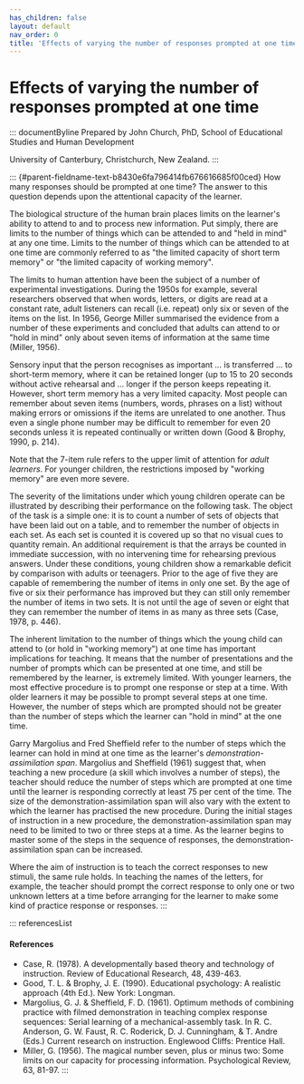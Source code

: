 ```yaml
---
has_children: false
layout: default
nav_order: 0
title: 'Effects of varying the number of responses prompted at one time '
---
```

# Effects of varying the number of responses prompted at one time 


::: documentByline
Prepared by John Church, PhD, School of Educational Studies and Human
Development

University of Canterbury, Christchurch, New Zealand.
:::

::: {#parent-fieldname-text-b8430e6fa796414fb676616685f00ced}
How many responses should be prompted at one time? The answer to this
question depends upon the attentional capacity of the learner.

The biological structure of the human brain places limits on the
learner\'s ability to attend to and to process new information. Put
simply, there are limits to the number of things which can be attended
to and \"held in mind\" at any one time. Limits to the number of things
which can be attended to at one time are commonly referred to as \"the
limited capacity of short term memory\" or \"the limited capacity of
working memory\".

The limits to human attention have been the subject of a number of
experimental investigations. During the 1950s for example, several
researchers observed that when words, letters, or digits are read at a
constant rate, adult listeners can recall (i.e. repeat) only six or
seven of the items on the list. In 1956, George Miller summarised the
evidence from a number of these experiments and concluded that adults
can attend to or \"hold in mind\" only about seven items of information
at the same time (Miller, 1956).

Sensory input that the person recognises as important \... is
transferred \... to short-term memory, where it can be retained longer
(up to 15 to 20 seconds without active rehearsal and \... longer if the
person keeps repeating it. However, short term memory has a very limited
capacity. Most people can remember about seven items (numbers, words,
phrases on a list) without making errors or omissions if the items are
unrelated to one another. Thus even a single phone number may be
difficult to remember for even 20 seconds unless it is repeated
continually or written down (Good & Brophy, 1990, p. 214).

Note that the 7-item rule refers to the upper limit of attention for
*adult learners*. For younger children, the restrictions imposed by
\"working memory\" are even more severe.

The severity of the limitations under which young children operate can
be illustrated by describing their performance on the following task.
The object of the task is a simple one: it is to count a number of sets
of objects that have been laid out on a table, and to remember the
number of objects in each set. As each set is counted it is covered up
so that no visual cues to quantity remain. An additional requirement is
that the arrays be counted in immediate succession, with no intervening
time for rehearsing previous answers. Under these conditions, young
children show a remarkable deficit by comparison with adults or
teenagers. Prior to the age of five they are capable of remembering the
number of items in only one set. By the age of five or six their
performance has improved but they can still only remember the number of
items in two sets. It is not until the age of seven or eight that they
can remember the number of items in as many as three sets (Case, 1978,
p. 446).

The inherent limitation to the number of things which the young child
can attend to (or hold in \"working memory\") at one time has important
implications for teaching. It means that the number of presentations and
the number of prompts which can be presented at one time, and still be
remembered by the learner, is extremely limited. With younger learners,
the most effective procedure is to prompt one response or step at a
time. With older learners it may be possible to prompt several steps at
one time. However, the number of steps which are prompted should not be
greater than the number of steps which the learner can \"hold in mind\"
at the one time.

Garry Margolius and Fred Sheffield refer to the number of steps which
the learner can hold in mind at one time as the learner\'s
*demonstration-assimilation span*. Margolius and Sheffield (1961)
suggest that, when teaching a new procedure (a skill which involves a
number of steps), the teacher should reduce the number of steps which
are prompted at one time until the learner is responding correctly at
least 75 per cent of the time. The size of the
demonstration-assimilation span will also vary with the extent to which
the learner has practised the new procedure. During the initial stages
of instruction in a new procedure, the demonstration-assimilation span
may need to be limited to two or three steps at a time. As the learner
begins to master some of the steps in the sequence of responses, the
demonstration-assimilation span can be increased.

Where the aim of instruction is to teach the correct responses to new
stimuli, the same rule holds. In teaching the names of the letters, for
example, the teacher should prompt the correct response to only one or
two unknown letters at a time before arranging for the learner to make
some kind of practice response or responses.
:::

::: referencesList
#### References

-   Case, R. (1978). A developmentally based theory and technology of
    instruction. Review of Educational Research, 48, 439-463.
-   Good, T. L. & Brophy, J. E. (1990). Educational psychology: A
    realistic approach (4th Ed.). New York: Longman.
-   Margolius, G. J. & Sheffield, F. D. (1961). Optimum methods of
    combining practice with filmed demonstration in teaching complex
    response sequences: Serial learning of a mechanical-assembly task.
    In R. C. Anderson, G. W. Faust, R. C. Roderick, D. J. Cunningham,
    & T. Andre (Eds.) Current research on instruction. Englewood Cliffs:
    Prentice Hall.
-   Miller, G. (1956). The magical number seven, plus or minus two: Some
    limits on our capacity for processing information. Psychological
    Review, 63, 81-97.
:::

